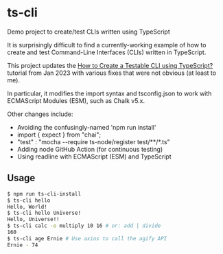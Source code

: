 # ts-cli
Demo project to create/test CLIs written using TypeScript

It is surprisingly difficult to find a currently-working example of how
to create and test Command-Line Interfaces (CLIs) written in TypeScript.

This project updates the
[How to Create a Testable CLI using TypeScript?](https://www.realpythonproject.com/how-to-create-a-testable-cli-using-typescript/)
tutorial from Jan 2023 with various fixes that were not obvious (at least to me).

In particular, it modifies the import syntax and tsconfig.json to work with 
ECMAScript Modules (ESM), such as Chalk v5.x.

Other changes include:

* Avoiding the confusingly-named 'npm run install'
* import { expect } from "chai";
* "test" : "mocha --require ts-node/register test/**/*.ts"
* Adding node GitHub Action (for continuous testing)
* Using readline with ECMAScript (ESM) and TypeScript


## Usage

```bash
$ npm run ts-cli-install
$ ts-cli hello
Hello, World!
$ ts-cli hello Universe!
Hello, Universe!!
$ ts-cli calc -o multiply 10 16 # or: add | divide
160
$ ts-cli age Ernie # Use axios to call the agify API 
Ernie - 74
```
